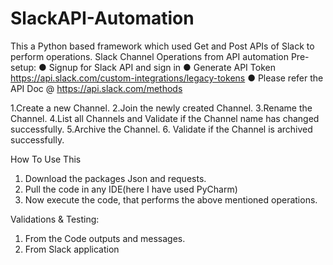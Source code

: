 # SlackAPI-Automation
This a Python based framework which used Get and Post APIs of Slack to perform operations.
Slack Channel Operations from API automation
Pre-setup:
● Signup for Slack API and sign in
● Generate API Token https://api.slack.com/custom-integrations/legacy-tokens
● Please refer the API Doc @ https://api.slack.com/methods

1.Create a new Channel.
2.Join the newly created Channel.
3.Rename the Channel.
4.List all Channels and Validate if the Channel name has changed successfully.
5.Archive the Channel.
6. Validate if the Channel is archived successfully.

How To Use This
1. Download the packages Json and requests.
2. Pull the code in any IDE(here I have used PyCharm)
3. Now execute the code, that performs the above mentioned operations.

Validations & Testing:
1. From the Code outputs and messages.
2. From Slack application



